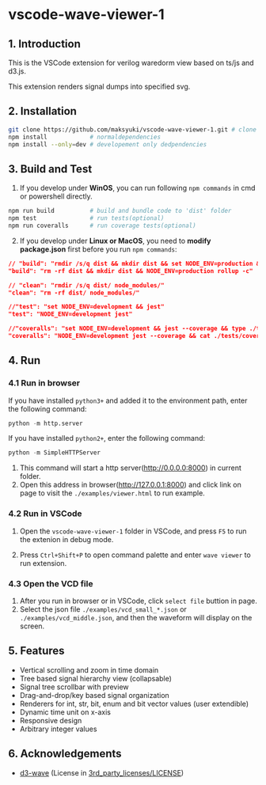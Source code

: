 # vscode-wave-viewer-1


## 1. Introduction
This is the VSCode extension for verilog waredorm view based on ts/js and d3.js.

This extension renders signal dumps into specified svg.

## 2. Installation
```bash
git clone https://github.com/maksyuki/vscode-wave-viewer-1.git # clone this library
npm install            # normaldependencies
npm install --only=dev # developement only dedpendencies
```
## 3. Build and Test
1. If you develop under **WinOS**, you can run following `npm commands` in cmd or powershell directly.
```bash
npm run build          # build and bundle code to 'dist' folder
npm test               # run tests(optional)
npm run coveralls      # run coverage tests(optional)
```
2. If you develop under **Linux or MacOS**, you need to **modify package.json** first  before you run `npm commands`:
```json
// "build": "rmdir /s/q dist && mkdir dist && set NODE_ENV=production && rollup -c"
"build": "rm -rf dist && mkdir dist && NODE_ENV=production rollup -c"

// "clean": "rmdir /s/q dist/ node_modules/"
"clean": "rm -rf dist/ node_modules/"

//"test": "set NODE_ENV=development && jest"
"test": "NODE_ENV=development jest"

//"coveralls": "set NODE_ENV=development && jest --coverage && type ./tests/coverage/lcov.info | coveralls"
"coveralls": "NODE_ENV=development jest --coverage && cat ./tests/coverage/lcov.info | coveralls"
```




## 4. Run
### 4.1 Run in browser
If you have installed `python3+` and added it to the environment path, enter the following command:
```python
python -m http.server
```
If you have installed `python2+`, enter the following command:
```python
python -m SimpleHTTPServer
```
1.  This command will start a http server(http://0.0.0.0:8000) in current folder.
2. Open this address in browser(http://127.0.0.1:8000) and click link on page to visit the `./examples/viewer.html` to run example.

### 4.2 Run in VSCode
1. Open the `vscode-wave-viewer-1` folder in VSCode, and press `F5` to run the extenion in debug mode.

2. Press `Ctrl+Shift+P` to open command palette and enter `wave viewer` to run extension.

### 4.3 Open the VCD file
1. After you run in browser or in VSCode, click `select file` buttion in page.
2. Select the json file `./examples/vcd_small_*.json` or `./examples/vcd_middle.json`, and then the waveform will display on the screen.

## 5. Features
* Vertical scrolling and zoom in time domain
* Tree based signal hierarchy view (collapsable)
* Signal tree scrollbar with preview
* Drag-and-drop/key based signal organization
* Renderers for int, str, bit, enum and bit vector values (user extendible)
* Dynamic time unit on x-axis
* Responsive design
* Arbitrary integer values

## 6. Acknowledgements
* [d3-wave](https://github.com/Nic30/d3-wave) (License in [3rd_party_licenses/LICENSE](3rd_party_licenses/LICENSE))

